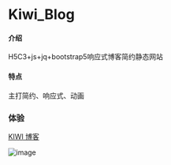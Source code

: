 # Kiwi_Blog

#### 介绍

H5C3+js+jq+bootstrap5响应式博客简约静态网站

#### 特点

主打简约、响应式、动画 

### 体验

 [KIWI 博客]([https://kiwi233333.github.io/Kiwi_Blog/](https://kiwi233333.github.io/Kiwi_Blog_while_simple/))

![image](https://www.kiwi2333.top/wp-content/uploads/2023/02/blog.png)
